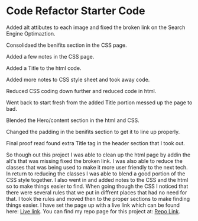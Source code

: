 # Code Refactor Starter Code
Added alt attibutes to each image and fixed the broken link on the Search Engine Optimaztion.

Consolidaed the benifits section in the CSS page.

Added a few notes in the CSS page.

Added a Title to the html code.

Added more notes to CSS style sheet and took away code.

Reduced CSS coding down further and reduced code in html.

Went back to start fresh from the added Title portion messed up the page to bad.

Blended the Hero/content section in the html and CSS.

Changed the padding in the benifits section to get it to line up properly.

Final proof read found extra Title tag in the header section that I took out.

So though out this project I was able to clean up the html page by addin the alt's that was missing fixed the broken link. I was also able to reduce the classes that was being used to make it more user friendly to the next tech. In return to reducing the classes I was able to blend a good portion of the CSS style together. I also went in and added notes to the CSS and the html so to make things easier to find. When going though the CSS I noticed that there were several rules that we put in diffrent places that had no need for that. I took the rules and moved then to the proper sections to make finding things easier. I have set the page up with a live link which can be found here: <a href="https://teller35.github.io/urban-octo-telegram/">Live link</a>. You can find my repo page for this project at: <a href="https://github.com/Teller35/urban-octo-telegram">Repo Link</a>.
